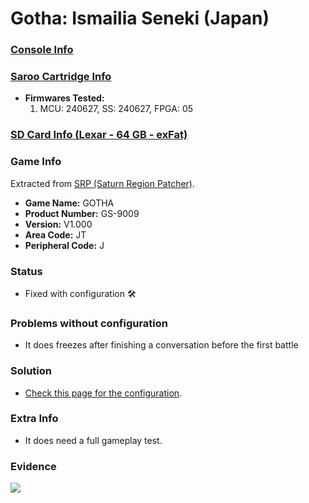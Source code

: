 # Gotha: Ismailia Seneki (Japan)

### [Console Info](../../../../Info/Consoles/VA13/README.md)

### [Saroo Cartridge Info](../../../../Info/Cartridges/RetroGameParadiseStore/1.32F/README.md)

- <b>Firmwares Tested:</b>
  1. MCU: 240627, SS: 240627, FPGA: 05

### [SD Card Info (Lexar - 64 GB - exFat)](../../../../Info/SdCards/Lexar/64GB/exfat/README.md)

### Game Info

Extracted from [SRP (Saturn Region Patcher)](https://segaxtreme.net/resources/saturn-region-patcher.81/download).

- <b>Game Name:</b> GOTHA
- <b>Product Number:</b> GS-9009
- <b>Version:</b> V1.000
- <b>Area Code:</b> JT
- <b>Peripheral Code:</b> J

### Status

- Fixed with configuration :hammer_and_wrench:

### Problems without configuration

- It does freezes after finishing a conversation before the first battle

### Solution

- [Check this page for the configuration](https://github.com/williamdsw/saroo-configuration-list/blob/master/J/GS-9009/README.md).

### Extra Info

- It does need a full gameplay test.

### Evidence

[![](https://img.youtube.com/vi/bOjnu1jbtpY/0.jpg)](https://www.youtube.com/watch?v=bOjnu1jbtpY)
